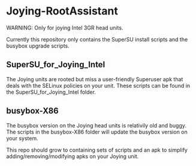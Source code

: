 # Joying-RootAssistant

WARNING: Only for joying Intel 3GR head units.

Currently this repository only contains the SuperSU install scripts and the busybox upgrade scripts. 

## SuperSU_for_Joying_Intel
The Joying units are rooted but miss a user-friendly Superuser apk that deals with the SELinux policies on your unit.
These scripts can be found in the SuperSU_for_Joying_Intel folder.

## busybox-X86
The busybox version on the Joying head units is relativily old and buggy. The scripts in the busybox-X86 folder will update the busybox version on your system.





This repo should grow to containing sets of scripts and an apk to simplify adding/removing/modifying apks on your Joying unit.
